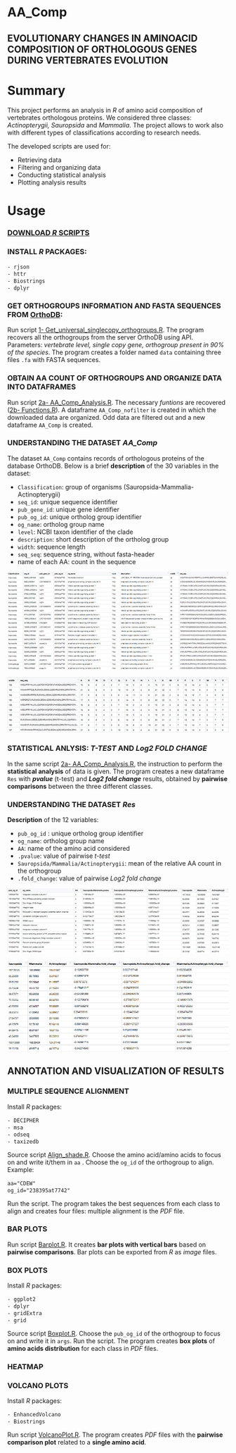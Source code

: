 # AA_Comp
## EVOLUTIONARY CHANGES IN AMINOACID COMPOSITION OF ORTHOLOGOUS GENES DURING VERTEBRATES EVOLUTION

# Summary
This project performs an analysis in *R* of amino acid composition of vertebrates orthologous proteins. 
We considered three classes: *Actinopterygii, Sauropsida* and *Mammalia*. The project allows to work also with different types of classifications according to research needs. 

The developed scripts are used for:

- Retrieving data
- Filtering and organizing data
- Conducting statistical analysis 
- Plotting analysis results

# Usage
### [DOWNLOAD *R* SCRIPTS](https://github.com/Percud/AA_Comp/archive/master.zip)
### INSTALL *R* PACKAGES:
```
- rjson
- httr
- Biostrings
- dplyr
```
### GET ORTHOGROUPS INFORMATION AND FASTA SEQUENCES FROM [OrthoDB](https://www.orthodb.org/):
Run script [1- Get_universal_singlecopy_orthogroups.R](https://github.com/Percud/AA_Comp/blob/master/1-%20Get_universal_singlecopy_orthogroups.R).
The program recovers all the orthogroups from the server OrthoDB using API. Parameters: *vertebrate level, single copy gene, orthogroup present in 90% of the species*. 
The program creates a folder named `data` containing three files `.fa` with FASTA sequences.

### OBTAIN AA COUNT OF ORTHOGROUPS AND ORGANIZE DATA INTO DATAFRAMES 
Run script [2a- AA_Comp_Analysis.R](./2a-%20AA_Comp_Analysis.R).
The necessary *funtions* are recovered ([2b- Functions.R](https://github.com/Percud/AA_Comp/blob/master/2b-%20Functions.R)). A dataframe `AA_Comp_nofilter` is created in which the downloaded data are organized. 
Odd data are filtered out and a new dataframe `AA_Comp` is created.

### UNDERSTANDING THE DATASET ***AA_Comp***
The dataset `AA_Comp` contains records of orthologous proteins of the database OrthoDB. Below is a brief **description** of the 30 variables in the dataset:
- `Classification`: group of organisms (Sauropsida-Mammalia-Actinopterygii)
- `seq_id`: unique sequence identifier
- `pub_gene_id`: unique gene identifier
- `pub_og_id`: unique ortholog group identifier
- `og_name`: ortholog group name
- `level`: NCBI taxon identifier of the clade 
- `description`: short description of the ortholog group
- `width`: sequence length
- `seq_seq`: sequence string, without fasta-header 
- name of each AA: count in the sequence


![IMG1](./Images/Screen%20DF%201.png)

![IMG2](./Images/Screen%20DF%202.png)


### STATISTICAL ANLYSIS: ***T-TEST*** AND ***Log2 FOLD CHANGE***
In the same script [2a- AA_Comp_Analysis.R](https://github.com/Percud/AA_Comp/blob/master/2a-%20AA_Comp_Analysis.R), the instruction to perform the **statistical analysis** of data is given. 
The program creates a new dataframe `Res` with ***pvalue*** (t-test) and ***Log2 fold change*** results, obtained by **pairwise comparisons** between the three different classes.

### UNDERSTANDING THE DATASET ***Res***
**Description** of the 12 variables:
- `pub_og_id` : unique ortholog group identifier
- `og_name`: ortholog group name
- `AA`: name of the amino acid considered
- `.pvalue`: value of pairwise *t-test*
- `Sauropsida/Mammalia/Actinopterygii`: mean of the relative AA count in the orthogroup
- `.fold_change`: value of pairwise *Log2 fold change*

![IMG3](./Images/Screen%20Res%201.png)

![IMG4](./Images/Screen%20Res%202.png)

## ANNOTATION AND VISUALIZATION OF RESULTS
### MULTIPLE SEQUENCE ALIGNMENT
Install *R* packages: 
```
- DECIPHER
- msa
- odseq
- taxizedb
```
Source script [Align_shade.R](https://github.com/Percud/AA_Comp/blob/master/Utilities/Align_shade.R). Choose the amino acid/amino acids to focus on and write it/them in `aa` . Choose the `og_id` of the orthogroup to align. Example: 
```
aa="CDEW"
og_id="238395at7742"
```
Run the script. The program takes the best sequences from each class to align and creates four files: multiple alignment is the *PDF* file.

### BAR PLOTS
Run script [Barplot.R](https://github.com/Percud/AA_Comp/blob/master/Utilities/Barplot.R). It creates **bar plots with vertical bars** based on **pairwise comparisons**.
Bar plots can be exported from *R* as *image* files.

### BOX PLOTS 
Install *R* packages: 
```
- ggplot2
- dplyr
- gridExtra
- grid
```
Source script [Boxplot.R](https://github.com/Percud/AA_Comp/blob/master/Utilities/Boxplot.R). Choose the `pub_og_id` of the orthogroup to focus on and write it in `args`. Run the script. The program creates **box plots** of **amino acids distribution** for each class in *PDF* files. 

### HEATMAP

### VOLCANO PLOTS
Install *R* packages: 
```
- EnhancedVolcano
- Biostrings
```
Run script [VolcanoPlot.R](https://github.com/Percud/AA_Comp/blob/master/Utilities/VolcanoPlot.R). The program creates *PDF* files with the **pairwise comparison plot** related to a **single amino acid**.












